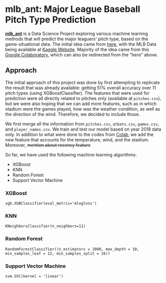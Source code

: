 # mlb_ant: Major League Baseball Pitch Type Prediction

[**mlb_ant**](https://github.com/yshong211/mlb_ant) is a Data Science Project exploring various machine learning methods that will predict the major leaguers' pitch type, based on the game-situational data. The initial idea came from [here](https://towardsdatascience.com/predicting-mlb-pitch-probability-based-on-the-game-situation-1afc5a01cf3), with the MLB Data being available at [Kaggle Website](https://www.kaggle.com/pschale/mlb-pitch-data-20152018). Majority of the idea came from this [Google Colaboratory](https://colab.research.google.com/drive/1VaHWXq2yYuH-S-6WL_WD8VFSugcgoiUz#scrollTo=eNI5nrnYrxPV), which can also be redirected from the "here" above.

## Approach

The initial approach of this project was done by first attempting to replicate the result that was already available: getting 51% overall accuracy over 11 pitch types (using XGBoostClassifier). The features that were used for prediction were all directly related to pitches only (available at `pitches.csv`), but we were also hoping that we can add more features, such as in which stadium were the games played, how was the weather condition, as well as the direction of the wind. Therefore, we decided to include those.

We first merge all the information from `pitches.csv`, `atbats.csv`, `games.csv`, and `player_names.csv`. We train and test our model based on year 2018 data only. In addition to what were done to the codes from [Colab](https://colab.research.google.com/drive/1VaHWXq2yYuH-S-6WL_WD8VFSugcgoiUz#scrollTo=eNI5nrnYrxPV), we add the new feature that accounts for the temperature, wind, and the stadium. Moreover, ~~mention about recency feature~~

So far, we have used the following machine learning algorithms:
* XGBoost
* KNN
* Random Forest
* Support Vector Machine

### XGBoost

`xgb.XGBClassifier(eval_metric='mlogloss')`

### KNN

`KNeighborsClassifier(n_neighbors=11)`

### Random Forest

`RandomForestClassifier((n_estimators = 2000, max_depth = 10,
 min_samples_leaf = 12,
 min_samples_split = 16))`

### Support Vector Machine

`svm.SVC(kernel = 'linear')`

